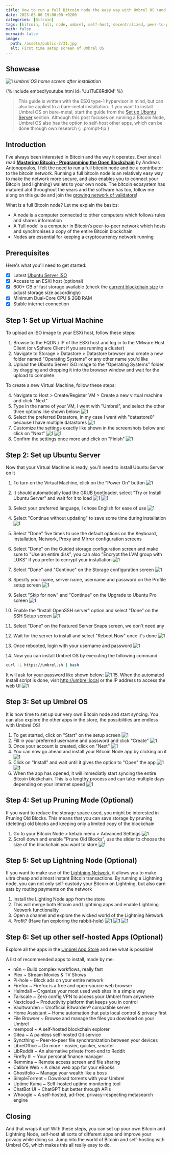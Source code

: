 ```yaml
---
title: How to run a full Bitcoin node the easy way with Umbrel OS (and self-host a bunch of other apps!)
date: 2023-05-06 19:00:00 +0200
categories: [Bitcoin]
tags: [bitcoin, full, node, umbrel, self-host, decentralized, peer-to-peer, cryptocurrency, Web3, transactions, blockchain, mempool, liberty, VMware, ESXi, Ubuntu, server, synchronization, hypervisor, bare-metal, self-hosting]
math: false
mermaid: false
image:
  path: /assets/public-2/31.jpg
  alt: First time setup screen of Umbrel OS
---
```


## Showcase

![1](/assets/public-2/34.png)
_Umbrel OS home screen after installation_

{% include embed/youtube.html id='Uu1TuE6RdKM' %}

> This guide is written with the ESXi type-1 hypervisor in mind, but can also be applied to a bare-metal installation. If you want to install Umbrel OS on bare-metal, start the guide from the [Set up Ubuntu Server](https://vskills.nl/posts/run-full-bitcoin-node-umbrel-os/#step-2-set-up-ubuntu-server) section. Although this post focuses on running a Bitcoin Node, Umbrel OS also has the option to self-host other apps, which can be done through own research
{: .prompt-tip }

## Introduction
I've always been interested in Bitcoin and the way it operates. Ever since I read **[Mastering Bitcoin - Programming the Open Blockchain](https://github.com/bitcoinbook/bitcoinbook)** by Andreas Antonopoulos, I felt the need to run a full bitcoin node and be a contributor to the bitcoin network. Running a full bitcoin node is an relatively easy way to make the network more secure, and also enables you to connect your Bitcoin (and lightning) wallets to your own node. The bitcoin ecosystem has matured alot throughout the years and the software has too, follow me along on this guide and join the [growing network of validators](https://www.bitrawr.com/terminal/bitcoin-node-map)!

What is a full Bitcoin node? Let me explain the basics:

- A node is a computer connected to other computers which follows rules and shares information
- A ‘full node’ is a computer in Bitcoin’s peer-to-peer network which hosts and synchronises a copy of the entire Bitcoin blockchain
- Nodes are essential for keeping a cryptocurrency network running

## Prerequisites
Here's what you'll need to get started:
- [x] Latest [Ubuntu Server ISO](https://ubuntu.com/download/server)
- [x] Access to an ESXi host (optional)
- [x] 600+ GB of fast storage available (check the [current blockchain size](https://blockchair.com/bitcoin/charts/blockchain-size) to adjust storage size accordingly)
- [x] Minimum Dual-Core CPU & 2GB RAM
- [x] Stable internet connection

## Step 1: Set up Virtual Machine

To upload an ISO image to your ESXi host, follow these steps:

1.  Browse to the FQDN / IP of the ESXi host and log in to the VMware Host Client (or vSphere Client if you are running a cluster)
2.  Navigate to Storage > Datastore > Datastore browser and create a new folder named "Operating Systems" or any other name you'd like
3.  Upload the Ubuntu Server ISO image to the "Operating Systems" folder by dragging and dropping it into the browser window and wait for the upload to complete

To create a new Virtual Machine, follow these steps:

4.  Navigate to Host > Create/Register VM > Create a new virtual machine and click "Next"
2.  Type in the name of your VM, I went with "Umbrel", and select the other three options like shown below:
![1](/assets/public-2/3.png)
4.  Select the preferred Datastore, in my case I went with "datastore0" because I have multiple datastores
![1](/assets/public-2/4.png)
5.  Customize the settings exactly like shown in the screenshots below and click on "Next"
![1](/assets/public-2/5.png)
![1](/assets/public-2/6.png)
6.  Confirm the settings once more and click on "Finish" 
![1](/assets/public-2/7.png)

## Step 2: Set up Ubuntu Server

Now that your Virtual Machine is ready, you'll need to install Ubuntu Server on it

1.  To turn on the Virtual Machine, click on the "Power On" button
![1](/assets/public-2/8.png)
2.  It should automatically load the GRUB bootloader, select "Try or Install Ubuntu Server" and wait for it to load
![1](/assets/public-2/9.png)
![1](/assets/public-2/10.png)
3.  Select your preferred language, I chose English for ease of use
![1](/assets/public-2/11.png)
4.  Select "Continue without updating" to save some time during installation
![1](/assets/public-2/12.png)
5.  Select "Done" five times to use the default options on the Keyboard, Installation, Network, Proxy and Mirror configuration screens
6.  Select "Done" on the Guided storage configuration screen and make sure to "Use an entire disk", you can also "Encrypt the LVM group with LUKS" if you prefer to ecnrypt your installation
![1](/assets/public-2/18.png)
7.  Select "Done" and "Continue" on the Storage configuration screen
![1](/assets/public-2/20.png)
8.  Specify your name, server name, username and password on the Profile setup screen
![1](/assets/public-2/21.png)
9.  Select "Skip for now" and "Continue" on the Upgrade to Ubuntu Pro screen
![1](/assets/public-2/22.png)
10. Enable the "Install OpenSSH server" option and select "Done" on the SSH Setup screen
![1](/assets/public-2/23.png)
11. Select "Done" on the Featured Server Snaps screen, we don't need any
12. Wait for the server to install and select "Reboot Now" once it's done
![1](/assets/public-2/26.png)
13. Once rebooted, login with your username and password
![1](/assets/public-2/27.png)

14. Now you can install Umbrel OS by executing the following command:
```bash
curl -L https://umbrel.sh | bash
```
It will ask for your password like shown below:
![1](/assets/public-2/28.png)
15. When the automated install script is done, visit http://umbrel.local or the IP address to access the web UI
![1](/assets/public-2/30.png)

## Step 3: Set up Umbrel OS

It is now time to set up our very own Bitcoin node and start syncing. You can also explore the other apps in the store, the possibilities are endless with Umbrel OS!

1.  To get started, click on "Start" on the setup screen
![1](/assets/public-2/31.jpg)
2.  Fill in your preferred username and password and click "Create"
![1](/assets/public-2/32.png)
3.  Once your account is created, click on "Next"
![1](/assets/public-2/33.png)
4.  You can now go ahead and install your Bitcoin Node app by clicking on it
![1](/assets/public-2/34.png)
5.  Click on "Install" and wait until it gives the option to "Open" the app
![1](/assets/public-2/35.png)
![1](/assets/public-2/36.png)
6.  When the app has opened, it will immediatly start syncing the entire Bitcoin blockchain. This is a lengthy process and can take multiple days depending on your internet speed
![1](/assets/public-2/37.png)

## Step 4: Set up Pruning Mode (Optional)

If you want to reduce the storage space used, you might be interested in Pruning Old Blocks. This means that you can save storage by pruning (deleting) old blocks and keeping only a limited copy of the blockchain

1.  Go to your Bitcoin Node > kebab menu > Advanced Settings 
![1](/assets/public-2/38.png)
2.  Scroll down and enable "Prune Old Blocks", use the slider to choose the size of the blockchain you want to store
![1](/assets/public-2/39.png)

## Step 5: Set up Lightning Node (Optional)

If you want to make use of the [Lightning Network](https://academy.binance.com/en/articles/what-is-lightning-network), it allows you to make ultra cheap and almost instant Bitcoin transactions. By running a Lightning node, you can not only self-custody your Bitcoin on Lightning, but also earn sats by routing payments on the network

1.  Install the Lighting Node app from the store
2.  This will merge both Bitcoin and Lightning apps and enable Lightning Network functionality
3.  Open a channel and explore the wicked world of the Lightning Network
4.  Profit? (Have fun exploring the rabbit-hole)
![1](/assets/public-2/43.png)
![1](/assets/public-2/41.png)
![1](/assets/public-2/42.png)

## Step 6: Set up other self-hosted Apps (Optional)

Explore all the apps in the [Umbrel App Store](https://apps.umbrel.com/) and see what is possible!

A list of recommended apps to install, made by me:

- n8n ~ Build complex workflows, really fast
- Plex ~ Stream Movies & TV Shows
- Pi-hole ~ Block ads on your entire network
- Firefox ~ Firefox is a free and open-source web browser
- Heimdall ~ Organize your most used web sites in a simple way
- Tailscale ~ Zero config VPN to access your Umbrel from anywhere
- Nextcloud ~ Productivity platform that keeps you in control
- Vaultwarden ~ Unofficial Bitwarden® compatible server
- Home Assistant ~ Home automation that puts local control & privacy first
- File Browser ~ Browse and manage the files you download on your Umbrel
- mempool ~ A self-hosted blockchain explorer
- Gitea ~ A painless self-hosted Git service
- Syncthing ~ Peer-to-peer file synchronization between your devices
- LibreOffice ~ Do more - easier, quicker, smarter
- LibReddit ~ An alternative private front-end to Reddit
- Firefly III ~ Your personal finance manager
- Remmina ~ Remote access screen and file sharing
- Calibre Web ~ A clean web app for your eBooks
- Ghostfolio ~ Manage your wealth like a boss
- SimpleTorrent ~ Download torrents with your Umbrel
- Uptime Kuma ~ Self-hosted uptime monitoring tool
- ChatBot UI ~ ChatGPT but better through APIs
- Whoogle ~ A self-hosted, ad-free, privacy-respecting metasearch engine

## Closing

And that wraps it up! With these steps, you can set up your own Bitcoin and Lightning Node, self-host all sorts of different apps and improve your privacy while doing so. Jump into the world of Bitcoin and self-hosting with Umbrel OS, which makes this all really easy to do.
